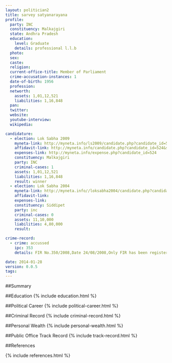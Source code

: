 ```yaml
---
layout: politician2
title: sarvey satyanarayana
profile: 
  party: INC
  constituency: Malkajgiri
  state: Andhra Pradesh
  education: 
    level: Graduate
    details: professional l.l.b
  photo: 
  sex: 
  caste: 
  religion: 
  current-office-title: Member of Parliament
  crime-accusation-instances: 1
  date-of-birth: 1956
  profession: 
  networth: 
    assets: 1,01,12,521
    liabilities: 1,16,848
  pan: 
  twitter: 
  website: 
  youtube-interview: 
  wikipedia: 

candidature: 
  - election: Lok Sabha 2009
    myneta-link: http://myneta.info/ls2009/candidate.php?candidate_id=524
    affidavit-link: http://myneta.info/candidate.php?candidate_id=524&scan=original
    expenses-link: http://myneta.info/expense.php?candidate_id=524
    constituency: Malkajgiri 
    party: INC
    criminal-cases: 1
    assets: 1,01,12,521
    liabilities: 1,16,848
    result: winner 
  - election: Lok Sabha 2004
    myneta-link: http://myneta.info//loksabha2004/candidate.php?candidate_id=238
    affidavit-link: 
    expenses-link: 
    constituency: Siddipet 
    party: inc
    criminal-cases: 0
    assets: 11,10,000
    liabilities: 4,80,000
    result:  

crime-record: 
  - crime: accussed
    ipc: 353
    details: FIR No.350/2008,Date 24/08/2008,Only FIR has been registered.No Charges are Framed 

date: 2014-01-28
version: 0.0.5
tags: 
---
```

##Summary


##Education
{% include education.html %}


##Political Career
{% include political-career.html %}


##Criminal Record
{% include criminal-record.html %}


##Personal Wealth
{% include personal-wealth.html %}


##Public Office Track Record
{% include track-record.html %}


##References


{% include references.html %}
